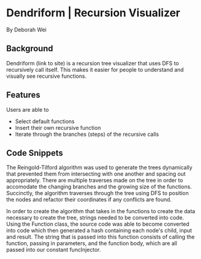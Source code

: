 # Dendriform | Recursion Visualizer
By Deborah Wei 

## Background 

Dendriform (link to site) is a recursion tree visualizer that uses DFS to recursively call itself. This makes it easier for people to understand and visually see recursive functions. 

## Features 

Users are able to

* Select default functions 
* Insert their own recursive function 
* Iterate through the branches (steps) of the recursive calls 

## Code Snippets 

The Reingold-Tilford algorithm was used to generate the trees dynamically that prevented them from intersecting with one another and spacing out appropriately. There are multiple traverses made on the tree in order to accomodate the changing branches and the growing size of the functions. Succinctly, the algorithm traverses through the tree using DFS to position the nodes and refactor their coordinates if any conflicts are found. 

In order to create the algorithm that takes in the functions to create the data necessary to create the tree, strings needed to be converted into code. Using the Function class, the source code was able to become converted into code which then generated a hash containing each node's child, input and result. The string that is passed into this function consists of calling the function, passing in parameters, and the function body, which are all passed into our constant funcInjector.




